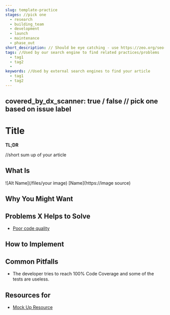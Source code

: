 ```yaml
---
slug: template-practice
stages: //pick one
  - research
  - building_team
  - development
  - launch
  - maintenance
  - phase_out
short_description: // Should be eye catching - use https://zeo.org/seo-tools/serp-preview/ for preview
tags: //Used by our search engine to find related practices/problems
  - tag1
  - tag2
  - 
keywords: //Used by external search engines to find your article
  - tag1
  - tag2
---
```

covered_by_dx_scanner: true / false // pick one based on issue label
---

# Title

**TL;DR**

//short sum up of your article

## What Is 

![Alt Name](/files/your image)
[Name](https://image source)

## Why You Might Want


## Problems X Helps to Solve

- [Poor code quality](/problems/poor-code-quality)


## How to Implement 

## Common Pitfalls

- The developer tries to reach 100% Code Coverage and some of the tests are useless.

## Resources for

- [Mock Up Resource](https://dxkb.io)

